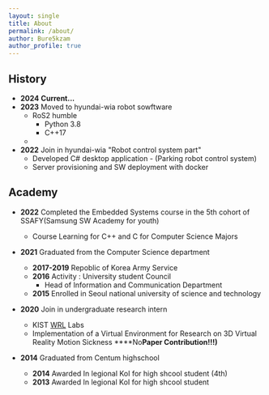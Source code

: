 ```yaml
---
layout: single
title: About
permalink: /about/
author: Bure5kzam
author_profile: true
---
```



## History

- **2024** **Current...**
- **2023** Moved to hyundai-wia robot sowftware 
    - RoS2 humble
        - Python 3.8
        - C++17
    - 
- **2022** Join in hyundai-wia "Robot control system part"
    - Developed C# desktop application - (Parking robot control system)
    - Server provisioning and SW deployment with docker

## Academy

- **2022** Completed the Embedded Systems course in the 5th cohort of SSAFY(Samsung SW Academy for youth)
    - Course Learning for C++ and C for Computer Science Majors

- **2021** Graduated from the Computer Science department
    - **2017-2019** Repoblic of Korea Army Service 
    - **2016** Activity : University student Council
        - Head of Information and Communication Department
    - **2015** Enrolled in Seoul national university of science and technology
- **2020** Join in undergraduate research intern 
    - KIST [WRL](https://wrl.kist.re.kr/) Labs
    - Implementation of a Virtual Environment for Research on 3D Virtual Reality Motion Sickness ****No**Paper Contribution!!!)**
- **2014** Graduated from Centum highschool 
    - **2014** Awarded In legional KoI for high shcool student (4th) 
    - **2013** Awarded In legional KoI for high shcool student <!-- (7th) -->
